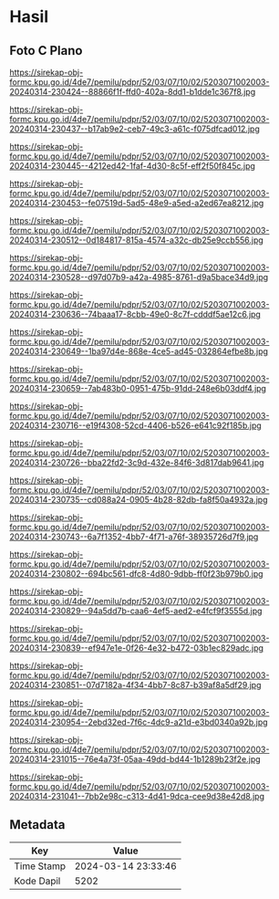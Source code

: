 # Hasil

## Foto C Plano

https://sirekap-obj-formc.kpu.go.id/4de7/pemilu/pdpr/52/03/07/10/02/5203071002003-20240314-230424--88866f1f-ffd0-402a-8dd1-b1dde1c367f8.jpg

https://sirekap-obj-formc.kpu.go.id/4de7/pemilu/pdpr/52/03/07/10/02/5203071002003-20240314-230437--b17ab9e2-ceb7-49c3-a61c-f075dfcad012.jpg

https://sirekap-obj-formc.kpu.go.id/4de7/pemilu/pdpr/52/03/07/10/02/5203071002003-20240314-230445--4212ed42-1faf-4d30-8c5f-eff2f50f845c.jpg

https://sirekap-obj-formc.kpu.go.id/4de7/pemilu/pdpr/52/03/07/10/02/5203071002003-20240314-230453--fe07519d-5ad5-48e9-a5ed-a2ed67ea8212.jpg

https://sirekap-obj-formc.kpu.go.id/4de7/pemilu/pdpr/52/03/07/10/02/5203071002003-20240314-230512--0d184817-815a-4574-a32c-db25e9ccb556.jpg

https://sirekap-obj-formc.kpu.go.id/4de7/pemilu/pdpr/52/03/07/10/02/5203071002003-20240314-230528--d97d07b9-a42a-4985-8761-d9a5bace34d9.jpg

https://sirekap-obj-formc.kpu.go.id/4de7/pemilu/pdpr/52/03/07/10/02/5203071002003-20240314-230636--74baaa17-8cbb-49e0-8c7f-cdddf5ae12c6.jpg

https://sirekap-obj-formc.kpu.go.id/4de7/pemilu/pdpr/52/03/07/10/02/5203071002003-20240314-230649--1ba97d4e-868e-4ce5-ad45-032864efbe8b.jpg

https://sirekap-obj-formc.kpu.go.id/4de7/pemilu/pdpr/52/03/07/10/02/5203071002003-20240314-230659--7ab483b0-0951-475b-91dd-248e6b03ddf4.jpg

https://sirekap-obj-formc.kpu.go.id/4de7/pemilu/pdpr/52/03/07/10/02/5203071002003-20240314-230716--e19f4308-52cd-4406-b526-e641c92f185b.jpg

https://sirekap-obj-formc.kpu.go.id/4de7/pemilu/pdpr/52/03/07/10/02/5203071002003-20240314-230726--bba22fd2-3c9d-432e-84f6-3d817dab9641.jpg

https://sirekap-obj-formc.kpu.go.id/4de7/pemilu/pdpr/52/03/07/10/02/5203071002003-20240314-230735--cd088a24-0905-4b28-82db-fa8f50a4932a.jpg

https://sirekap-obj-formc.kpu.go.id/4de7/pemilu/pdpr/52/03/07/10/02/5203071002003-20240314-230743--6a7f1352-4bb7-4f71-a76f-38935726d7f9.jpg

https://sirekap-obj-formc.kpu.go.id/4de7/pemilu/pdpr/52/03/07/10/02/5203071002003-20240314-230802--694bc561-dfc8-4d80-9dbb-ff0f23b979b0.jpg

https://sirekap-obj-formc.kpu.go.id/4de7/pemilu/pdpr/52/03/07/10/02/5203071002003-20240314-230829--94a5dd7b-caa6-4ef5-aed2-e4fcf9f3555d.jpg

https://sirekap-obj-formc.kpu.go.id/4de7/pemilu/pdpr/52/03/07/10/02/5203071002003-20240314-230839--ef947e1e-0f26-4e32-b472-03b1ec829adc.jpg

https://sirekap-obj-formc.kpu.go.id/4de7/pemilu/pdpr/52/03/07/10/02/5203071002003-20240314-230851--07d7182a-4f34-4bb7-8c87-b39af8a5df29.jpg

https://sirekap-obj-formc.kpu.go.id/4de7/pemilu/pdpr/52/03/07/10/02/5203071002003-20240314-230954--2ebd32ed-7f6c-4dc9-a21d-e3bd0340a92b.jpg

https://sirekap-obj-formc.kpu.go.id/4de7/pemilu/pdpr/52/03/07/10/02/5203071002003-20240314-231015--76e4a73f-05aa-49dd-bd44-1b1289b23f2e.jpg

https://sirekap-obj-formc.kpu.go.id/4de7/pemilu/pdpr/52/03/07/10/02/5203071002003-20240314-231041--7bb2e98c-c313-4d41-9dca-cee9d38e42d8.jpg


## Metadata

| Key        | Value               |
| ---------- | ------------------- |
| Time Stamp | 2024-03-14 23:33:46 |
| Kode Dapil | 5202                |



